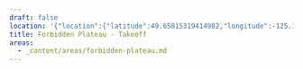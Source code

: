 ```yaml
---
draft: false
location: '{"location":{"latitude":49.65815319414982,"longitude":-125.18115432139692,"elevation":1016.2140135840745},"view":{"latitude":49.66758260689859,"longitude":-125.13513141541023,"height":2143.665034564927,"heading":245.75980160122273,"pitch":-25.709657778150483,"roll":0.0012886470468067117}}'
title: Forbidden Plateau - Takeoff
areas:
  - _content/areas/forbidden-plateau.md
---
```

